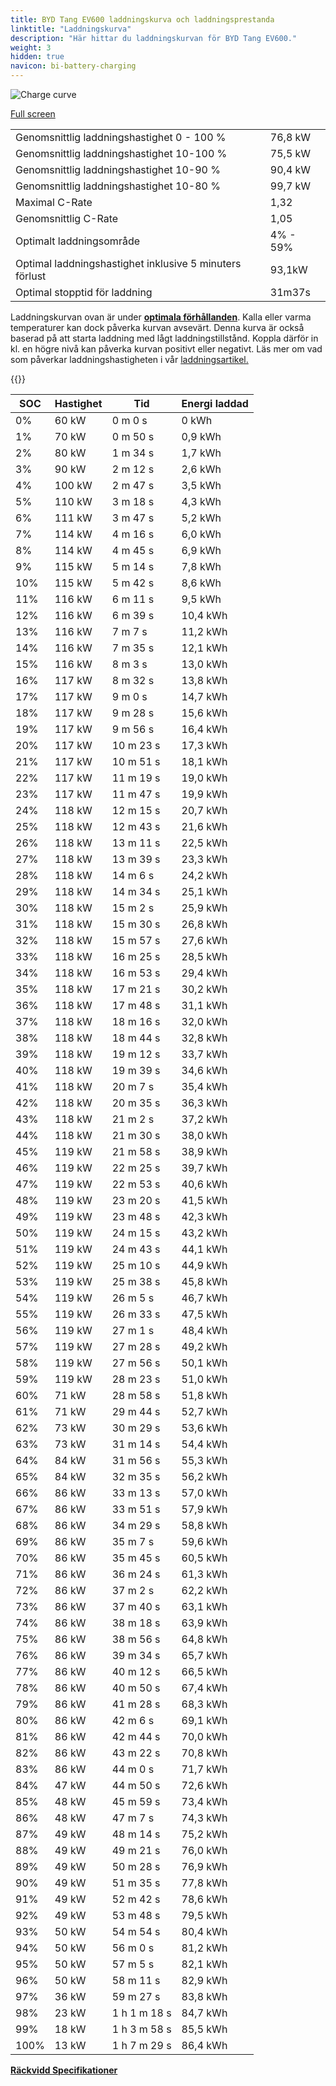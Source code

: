 ```yaml
---
title: BYD Tang EV600 laddningskurva och laddningsprestanda
linktitle: "Laddningskurva"
description: "Här hittar du laddningskurvan för BYD Tang EV600."
weight: 3
hidden: true
navicon: bi-battery-charging
---
```

<!-- markdownlint-disable MD033 -->
<img src="/images/models/byd/tang/tang_ev600/chargingcurve.svg" alt="Charge curve" class="img-fluid">

[Full screen](/images/models/byd/tang/tang_ev600/chargingcurve.svg)


<table class="table table-striped border">
<tbody>
<tr>
<td>Genomsnittlig laddningshastighet 0 - 100 %</td><td>76,8 kW</td>
</tr>
<tr>
<td>Genomsnittlig laddningshastighet 10-100 %</td><td>75,5 kW</td>
</tr>
<tr>
<td>Genomsnittlig laddningshastighet 10-90 %</td><td>90,4 kW</td>
</tr>
<tr>
<td>Genomsnittlig laddningshastighet 10-80 %</td><td>99,7 kW</td>
</tr>
<tr>
<td>Maximal C-Rate</td><td>1,32</td>
</tr>
<tr>
<td>Genomsnittlig C-Rate</td><td>1,05</td>
</tr>
<tr>
<td>Optimalt laddningsområde</td><td>4% - 59%</td>
</tr>
<tr>
<td>Optimal laddningshastighet inklusive 5 minuters förlust</td><td>93,1kW</td>
</tr>
<tr>
<td>Optimal stopptid för laddning</td><td>31m37s</td>
</tr>
</tbody>
</table>


Laddningskurvan ovan är under **[optimala förhållanden](../../../../../technology/battery/charging/#temperatur)**. Kalla eller varma temperaturer kan dock påverka kurvan avsevärt. Denna kurva är också baserad på att starta laddning med lågt laddningstillstånd. Koppla därför in kl. en högre nivå kan påverka kurvan positivt eller negativt. Läs mer om vad som påverkar laddningshastigheten i vår [laddningsartikel.](../../../../../technology/battery/charging/)


{{<evkxdisplayaddarticle />}}
<table class="table table-striped border">
<thead>
<tr><th>SOC</th><th>Hastighet</th><th>Tid</th><th>Energi laddad</th></tr>
</thead>
<tbody>
<tr>
<td>0%</td><td>60 kW</td><td> 0 m 0 s </td><td>0 kWh </td>
</tr>
<tr>
<td>1%</td><td>70 kW</td><td> 0 m 50 s </td><td>0,9 kWh </td>
</tr>
<tr>
<td>2%</td><td>80 kW</td><td> 1 m 34 s </td><td>1,7 kWh </td>
</tr>
<tr>
<td>3%</td><td>90 kW</td><td> 2 m 12 s </td><td>2,6 kWh </td>
</tr>
<tr>
<td>4%</td><td>100 kW</td><td> 2 m 47 s </td><td>3,5 kWh </td>
</tr>
<tr>
<td>5%</td><td>110 kW</td><td> 3 m 18 s </td><td>4,3 kWh </td>
</tr>
<tr>
<td>6%</td><td>111 kW</td><td> 3 m 47 s </td><td>5,2 kWh </td>
</tr>
<tr>
<td>7%</td><td>114 kW</td><td> 4 m 16 s </td><td>6,0 kWh </td>
</tr>
<tr>
<td>8%</td><td>114 kW</td><td> 4 m 45 s </td><td>6,9 kWh </td>
</tr>
<tr>
<td>9%</td><td>115 kW</td><td> 5 m 14 s </td><td>7,8 kWh </td>
</tr>
<tr>
<td>10%</td><td>115 kW</td><td> 5 m 42 s </td><td>8,6 kWh </td>
</tr>
<tr>
<td>11%</td><td>116 kW</td><td> 6 m 11 s </td><td>9,5 kWh </td>
</tr>
<tr>
<td>12%</td><td>116 kW</td><td> 6 m 39 s </td><td>10,4 kWh </td>
</tr>
<tr>
<td>13%</td><td>116 kW</td><td> 7 m 7 s </td><td>11,2 kWh </td>
</tr>
<tr>
<td>14%</td><td>116 kW</td><td> 7 m 35 s </td><td>12,1 kWh </td>
</tr>
<tr>
<td>15%</td><td>116 kW</td><td> 8 m 3 s </td><td>13,0 kWh </td>
</tr>
<tr>
<td>16%</td><td>117 kW</td><td> 8 m 32 s </td><td>13,8 kWh </td>
</tr>
<tr>
<td>17%</td><td>117 kW</td><td> 9 m 0 s </td><td>14,7 kWh </td>
</tr>
<tr>
<td>18%</td><td>117 kW</td><td> 9 m 28 s </td><td>15,6 kWh </td>
</tr>
<tr>
<td>19%</td><td>117 kW</td><td> 9 m 56 s </td><td>16,4 kWh </td>
</tr>
<tr>
<td>20%</td><td>117 kW</td><td> 10 m 23 s </td><td>17,3 kWh </td>
</tr>
<tr>
<td>21%</td><td>117 kW</td><td> 10 m 51 s </td><td>18,1 kWh </td>
</tr>
<tr>
<td>22%</td><td>117 kW</td><td> 11 m 19 s </td><td>19,0 kWh </td>
</tr>
<tr>
<td>23%</td><td>117 kW</td><td> 11 m 47 s </td><td>19,9 kWh </td>
</tr>
<tr>
<td>24%</td><td>118 kW</td><td> 12 m 15 s </td><td>20,7 kWh </td>
</tr>
<tr>
<td>25%</td><td>118 kW</td><td> 12 m 43 s </td><td>21,6 kWh </td>
</tr>
<tr>
<td>26%</td><td>118 kW</td><td> 13 m 11 s </td><td>22,5 kWh </td>
</tr>
<tr>
<td>27%</td><td>118 kW</td><td> 13 m 39 s </td><td>23,3 kWh </td>
</tr>
<tr>
<td>28%</td><td>118 kW</td><td> 14 m 6 s </td><td>24,2 kWh </td>
</tr>
<tr>
<td>29%</td><td>118 kW</td><td> 14 m 34 s </td><td>25,1 kWh </td>
</tr>
<tr>
<td>30%</td><td>118 kW</td><td> 15 m 2 s </td><td>25,9 kWh </td>
</tr>
<tr>
<td>31%</td><td>118 kW</td><td> 15 m 30 s </td><td>26,8 kWh </td>
</tr>
<tr>
<td>32%</td><td>118 kW</td><td> 15 m 57 s </td><td>27,6 kWh </td>
</tr>
<tr>
<td>33%</td><td>118 kW</td><td> 16 m 25 s </td><td>28,5 kWh </td>
</tr>
<tr>
<td>34%</td><td>118 kW</td><td> 16 m 53 s </td><td>29,4 kWh </td>
</tr>
<tr>
<td>35%</td><td>118 kW</td><td> 17 m 21 s </td><td>30,2 kWh </td>
</tr>
<tr>
<td>36%</td><td>118 kW</td><td> 17 m 48 s </td><td>31,1 kWh </td>
</tr>
<tr>
<td>37%</td><td>118 kW</td><td> 18 m 16 s </td><td>32,0 kWh </td>
</tr>
<tr>
<td>38%</td><td>118 kW</td><td> 18 m 44 s </td><td>32,8 kWh </td>
</tr>
<tr>
<td>39%</td><td>118 kW</td><td> 19 m 12 s </td><td>33,7 kWh </td>
</tr>
<tr>
<td>40%</td><td>118 kW</td><td> 19 m 39 s </td><td>34,6 kWh </td>
</tr>
<tr>
<td>41%</td><td>118 kW</td><td> 20 m 7 s </td><td>35,4 kWh </td>
</tr>
<tr>
<td>42%</td><td>118 kW</td><td> 20 m 35 s </td><td>36,3 kWh </td>
</tr>
<tr>
<td>43%</td><td>118 kW</td><td> 21 m 2 s </td><td>37,2 kWh </td>
</tr>
<tr>
<td>44%</td><td>118 kW</td><td> 21 m 30 s </td><td>38,0 kWh </td>
</tr>
<tr>
<td>45%</td><td>119 kW</td><td> 21 m 58 s </td><td>38,9 kWh </td>
</tr>
<tr>
<td>46%</td><td>119 kW</td><td> 22 m 25 s </td><td>39,7 kWh </td>
</tr>
<tr>
<td>47%</td><td>119 kW</td><td> 22 m 53 s </td><td>40,6 kWh </td>
</tr>
<tr>
<td>48%</td><td>119 kW</td><td> 23 m 20 s </td><td>41,5 kWh </td>
</tr>
<tr>
<td>49%</td><td>119 kW</td><td> 23 m 48 s </td><td>42,3 kWh </td>
</tr>
<tr>
<td>50%</td><td>119 kW</td><td> 24 m 15 s </td><td>43,2 kWh </td>
</tr>
<tr>
<td>51%</td><td>119 kW</td><td> 24 m 43 s </td><td>44,1 kWh </td>
</tr>
<tr>
<td>52%</td><td>119 kW</td><td> 25 m 10 s </td><td>44,9 kWh </td>
</tr>
<tr>
<td>53%</td><td>119 kW</td><td> 25 m 38 s </td><td>45,8 kWh </td>
</tr>
<tr>
<td>54%</td><td>119 kW</td><td> 26 m 5 s </td><td>46,7 kWh </td>
</tr>
<tr>
<td>55%</td><td>119 kW</td><td> 26 m 33 s </td><td>47,5 kWh </td>
</tr>
<tr>
<td>56%</td><td>119 kW</td><td> 27 m 1 s </td><td>48,4 kWh </td>
</tr>
<tr>
<td>57%</td><td>119 kW</td><td> 27 m 28 s </td><td>49,2 kWh </td>
</tr>
<tr>
<td>58%</td><td>119 kW</td><td> 27 m 56 s </td><td>50,1 kWh </td>
</tr>
<tr>
<td>59%</td><td>119 kW</td><td> 28 m 23 s </td><td>51,0 kWh </td>
</tr>
<tr>
<td>60%</td><td>71 kW</td><td> 28 m 58 s </td><td>51,8 kWh </td>
</tr>
<tr>
<td>61%</td><td>71 kW</td><td> 29 m 44 s </td><td>52,7 kWh </td>
</tr>
<tr>
<td>62%</td><td>73 kW</td><td> 30 m 29 s </td><td>53,6 kWh </td>
</tr>
<tr>
<td>63%</td><td>73 kW</td><td> 31 m 14 s </td><td>54,4 kWh </td>
</tr>
<tr>
<td>64%</td><td>84 kW</td><td> 31 m 56 s </td><td>55,3 kWh </td>
</tr>
<tr>
<td>65%</td><td>84 kW</td><td> 32 m 35 s </td><td>56,2 kWh </td>
</tr>
<tr>
<td>66%</td><td>86 kW</td><td> 33 m 13 s </td><td>57,0 kWh </td>
</tr>
<tr>
<td>67%</td><td>86 kW</td><td> 33 m 51 s </td><td>57,9 kWh </td>
</tr>
<tr>
<td>68%</td><td>86 kW</td><td> 34 m 29 s </td><td>58,8 kWh </td>
</tr>
<tr>
<td>69%</td><td>86 kW</td><td> 35 m 7 s </td><td>59,6 kWh </td>
</tr>
<tr>
<td>70%</td><td>86 kW</td><td> 35 m 45 s </td><td>60,5 kWh </td>
</tr>
<tr>
<td>71%</td><td>86 kW</td><td> 36 m 24 s </td><td>61,3 kWh </td>
</tr>
<tr>
<td>72%</td><td>86 kW</td><td> 37 m 2 s </td><td>62,2 kWh </td>
</tr>
<tr>
<td>73%</td><td>86 kW</td><td> 37 m 40 s </td><td>63,1 kWh </td>
</tr>
<tr>
<td>74%</td><td>86 kW</td><td> 38 m 18 s </td><td>63,9 kWh </td>
</tr>
<tr>
<td>75%</td><td>86 kW</td><td> 38 m 56 s </td><td>64,8 kWh </td>
</tr>
<tr>
<td>76%</td><td>86 kW</td><td> 39 m 34 s </td><td>65,7 kWh </td>
</tr>
<tr>
<td>77%</td><td>86 kW</td><td> 40 m 12 s </td><td>66,5 kWh </td>
</tr>
<tr>
<td>78%</td><td>86 kW</td><td> 40 m 50 s </td><td>67,4 kWh </td>
</tr>
<tr>
<td>79%</td><td>86 kW</td><td> 41 m 28 s </td><td>68,3 kWh </td>
</tr>
<tr>
<td>80%</td><td>86 kW</td><td> 42 m 6 s </td><td>69,1 kWh </td>
</tr>
<tr>
<td>81%</td><td>86 kW</td><td> 42 m 44 s </td><td>70,0 kWh </td>
</tr>
<tr>
<td>82%</td><td>86 kW</td><td> 43 m 22 s </td><td>70,8 kWh </td>
</tr>
<tr>
<td>83%</td><td>86 kW</td><td> 44 m 0 s </td><td>71,7 kWh </td>
</tr>
<tr>
<td>84%</td><td>47 kW</td><td> 44 m 50 s </td><td>72,6 kWh </td>
</tr>
<tr>
<td>85%</td><td>48 kW</td><td> 45 m 59 s </td><td>73,4 kWh </td>
</tr>
<tr>
<td>86%</td><td>48 kW</td><td> 47 m 7 s </td><td>74,3 kWh </td>
</tr>
<tr>
<td>87%</td><td>49 kW</td><td> 48 m 14 s </td><td>75,2 kWh </td>
</tr>
<tr>
<td>88%</td><td>49 kW</td><td> 49 m 21 s </td><td>76,0 kWh </td>
</tr>
<tr>
<td>89%</td><td>49 kW</td><td> 50 m 28 s </td><td>76,9 kWh </td>
</tr>
<tr>
<td>90%</td><td>49 kW</td><td> 51 m 35 s </td><td>77,8 kWh </td>
</tr>
<tr>
<td>91%</td><td>49 kW</td><td> 52 m 42 s </td><td>78,6 kWh </td>
</tr>
<tr>
<td>92%</td><td>49 kW</td><td> 53 m 48 s </td><td>79,5 kWh </td>
</tr>
<tr>
<td>93%</td><td>50 kW</td><td> 54 m 54 s </td><td>80,4 kWh </td>
</tr>
<tr>
<td>94%</td><td>50 kW</td><td> 56 m 0 s </td><td>81,2 kWh </td>
</tr>
<tr>
<td>95%</td><td>50 kW</td><td> 57 m 5 s </td><td>82,1 kWh </td>
</tr>
<tr>
<td>96%</td><td>50 kW</td><td> 58 m 11 s </td><td>82,9 kWh </td>
</tr>
<tr>
<td>97%</td><td>36 kW</td><td> 59 m 27 s </td><td>83,8 kWh </td>
</tr>
<tr>
<td>98%</td><td>23 kW</td><td>1 h 1 m 18 s </td><td>84,7 kWh </td>
</tr>
<tr>
<td>99%</td><td>18 kW</td><td>1 h 3 m 58 s </td><td>85,5 kWh </td>
</tr>
<tr>
<td>100%</td><td>13 kW</td><td>1 h 7 m 29 s </td><td>86,4 kWh </td>
</tr>
</tbody>
</table>

<div class="mt-3 mb-3">
<a href="../rangeandconsumption/" class="text-decoration-none text-black">
<strong><i class="bi-arrow-left"></i> Räckvidd </strong>
</a>
<a href="../specifications/" class="text-decoration-none text-black float-end">
<strong>Specifikationer <i class="bi-arrow-right"></i></strong>
</a>
</div>
